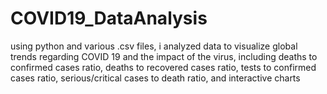 # COVID19_DataAnalysis
using python and various .csv files, i analyzed data to visualize global trends regarding COVID 19 and the impact of the virus, including deaths to confirmed cases ratio, deaths to recovered cases ratio, tests to confirmed cases ratio, serious/critical cases to death ratio, and interactive charts
